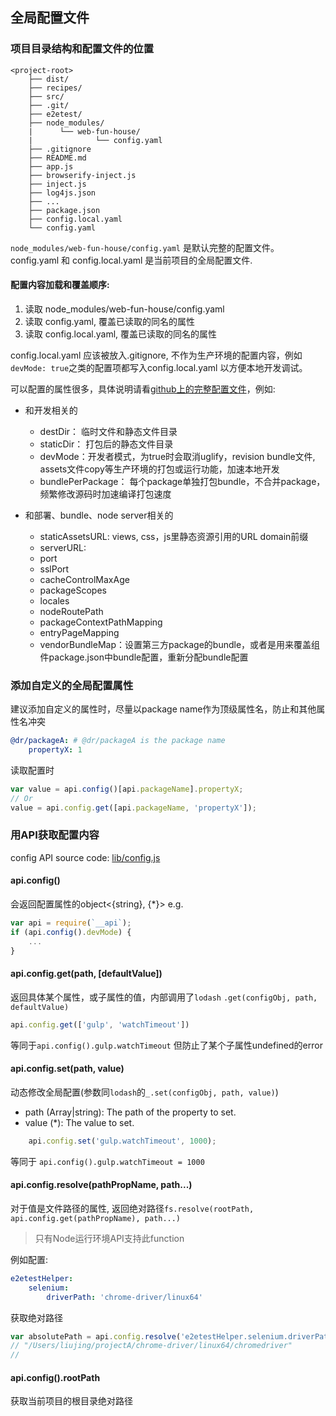全局配置文件
------------
### 项目目录结构和配置文件的位置
```
<project-root>
	├── dist/
	├── recipes/
	├── src/
	├── .git/
	├── e2etest/
	├── node_modules/
	|      └── web-fun-house/
	|              └── config.yaml
	├── .gitignore
	├── README.md
	├── app.js
	├── browserify-inject.js
	├── inject.js
	├── log4js.json
	├── ...
	├── package.json
	├── config.local.yaml
	└── config.yaml
```

`node_modules/web-fun-house/config.yaml` 是默认完整的配置文件。
config.yaml 和 config.local.yaml 是当前项目的全局配置文件.

#### 配置内容加载和覆盖顺序:

1. 读取 node_modules/web-fun-house/config.yaml
2. 读取 config.yaml, 覆盖已读取的同名的属性
3. 读取 config.local.yaml, 覆盖已读取的同名的属性

config.local.yaml 应该被放入.gitignore, 不作为生产环境的配置内容，例如`devMode: true`之类的配置项都写入config.local.yaml 以方便本地开发调试。

可以配置的属性很多，具体说明请看[github上的完整配置文件](https://github.com/dr-web-house/web-fun-house/blob/master/config.yaml)，例如:
- 和开发相关的
	- destDir： 	临时文件和静态文件目录
	- staticDir： 打包后的静态文件目录
	- devMode：开发者模式，为true时会取消uglify，revision bundle文件, assets文件copy等生产环境的打包或运行功能，加速本地开发
	- bundlePerPackage： 每个package单独打包bundle，不合并package，频繁修改源码时加速编译打包速度

- 和部署、bundle、node server相关的
	- staticAssetsURL: views, css，js里静态资源引用的URL domain前缀
	- serverURL:
	- port
	- sslPort
	- cacheControlMaxAge
	- packageScopes
	- locales
	- nodeRoutePath
	- packageContextPathMapping
	- entryPageMapping
	- vendorBundleMap：设置第三方package的bundle，或者是用来覆盖组件package.json中bundle配置，重新分配bundle配置

### 添加自定义的全局配置属性
建议添加自定义的属性时，尽量以package name作为顶级属性名，防止和其他属性名冲突
```yaml
@dr/packageA: # @dr/packageA is the package name
	propertyX: 1
```
读取配置时
```js
var value = api.config()[api.packageName].propertyX;
// Or
value = api.config.get([api.packageName, 'propertyX']);
```

### 用API获取配置内容
config API source code: [lib/config.js](https://github.com/dr-web-house/web-fun-house/blob/master/lib/config.js)
#### api.config()
会返回配置属性的object<{string}, {*}>
e.g.
```js
var api = require(`__api`);
if (api.config().devMode) {
	...
}
```
#### api.config.get(path, [defaultValue])
返回具体某个属性，或子属性的值，内部调用了`lodash` `.get(configObj, path, defaultValue)`
```js
api.config.get(['gulp', 'watchTimeout'])
```
等同于`api.config().gulp.watchTimeout` 但防止了某个子属性undefined的error

#### api.config.set(path, value)
动态修改全局配置(参数同`lodash`的`_.set(configObj, path, value)`)
- path (Array|string): The path of the property to set.
- value (*): The value to set.
```js
	api.config.set('gulp.watchTimeout', 1000);
```
等同于
`api.config().gulp.watchTimeout = 1000`

#### api.config.resolve(pathPropName, path...)
对于值是文件路径的属性, 返回绝对路径`fs.resolve(rootPath, api.config.get(pathPropName), path...)`
> 只有Node运行环境API支持此function

例如配置:
```yaml
e2etestHelper:
    selenium:
        driverPath: 'chrome-driver/linux64'
```
获取绝对路径
```js
var absolutePath = api.config.resolve('e2etestHelper.selenium.driverPath', 'linux64', 'chromedriver');
// "/Users/liujing/projectA/chrome-driver/linux64/chromedriver"
//
```

#### api.config().rootPath
获取当前项目的根目录绝对路径
